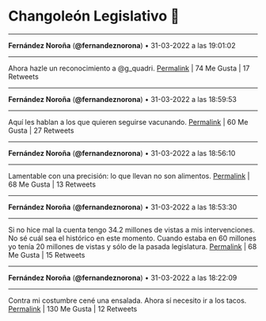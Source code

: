# Changoleón Legislativo 🙈
*****
**Fernández Noroña** (**@fernandeznorona**) • 31-03-2022 a las 19:01:02
*****
Ahora hazle un reconocimiento a @g_quadri.
[Permalink](https://twitter.com/fernandeznorona/status/1509727509738369025) | 74 Me Gusta | 17 Retweets
*****
**Fernández Noroña** (**@fernandeznorona**) • 31-03-2022 a las 18:59:53
*****
Aquí les hablan a los que quieren seguirse vacunando.
[Permalink](https://twitter.com/fernandeznorona/status/1509727219882639360) | 60 Me Gusta | 27 Retweets
*****
**Fernández Noroña** (**@fernandeznorona**) • 31-03-2022 a las 18:56:10
*****
Lamentable con una precisión: lo que llevan no son alimentos.
[Permalink](https://twitter.com/fernandeznorona/status/1509726287409160197) | 68 Me Gusta | 13 Retweets
*****
**Fernández Noroña** (**@fernandeznorona**) • 31-03-2022 a las 18:53:30
*****
Si no hice mal la cuenta tengo 34.2 millones de vistas a mis intervenciones. No sé cuál sea el histórico en este momento. Cuando estaba en 60 millones yo tenía 20 millones de vistas y sólo de la pasada legislatura.
[Permalink](https://twitter.com/fernandeznorona/status/1509725616429543428) | 68 Me Gusta | 15 Retweets
*****
**Fernández Noroña** (**@fernandeznorona**) • 31-03-2022 a las 18:22:09
*****
Contra mi costumbre cené una ensalada. Ahora sí necesito ir a los tacos.
[Permalink](https://twitter.com/fernandeznorona/status/1509717725618262017) | 130 Me Gusta | 12 Retweets